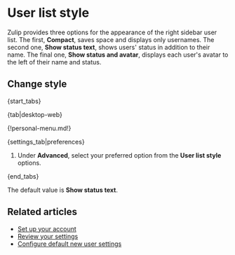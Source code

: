# User list style

Zulip provides three options for the appearance of the right sidebar user list. The first, **Compact**, saves space and displays only usernames. The second one, **Show status text**, shows users' status in addition to their name. The final one, **Show status and avatar**, displays each user's avatar to the left of their name and status.

## Change style

{start_tabs}

{tab|desktop-web}

{!personal-menu.md!}

{settings_tab|preferences}

1. Under **Advanced**, select your preferred option from the **User list style** options.

{end_tabs}

The default value is **Show status text**.

## Related articles

* [Set up your account](/help/set-up-your-account)
* [Review your settings](/help/review-your-settings)
* [Configure default new user settings](/help/configure-default-new-user-settings)
